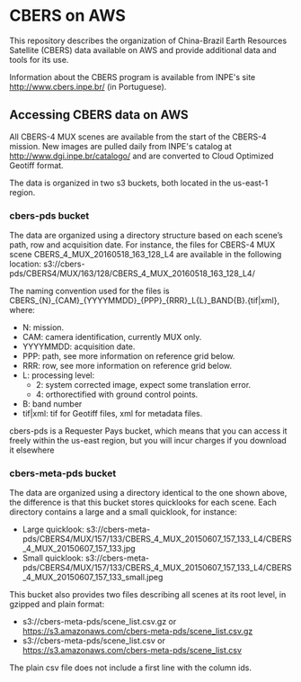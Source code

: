 # CBERS on AWS

This repository describes the organization of China-Brazil Earth Resources Satellite (CBERS) data available on AWS and provide additional data and tools for its use.

Information about the CBERS program is available from INPE's site http://www.cbers.inpe.br/ (in Portuguese).

## Accessing CBERS data on AWS

All CBERS-4 MUX scenes are available from the start of the CBERS-4 mission. New images are pulled daily from INPE's catalog at http://www.dgi.inpe.br/catalogo/ and are converted to Cloud Optimized Geotiff format.

The data is organized in two s3 buckets, both located in the us-east-1 region.

### cbers-pds bucket

The data are organized using a directory structure based on each scene’s path, row and acquisition date. For instance, the files for CBERS-4 MUX scene CBERS_4_MUX_20160518_163_128_L4 are available in the following location: s3://cbers-pds/CBERS4/MUX/163/128/CBERS_4_MUX_20160518_163_128_L4/

The naming convention used for the files is  CBERS\_{N}\_{CAM}\_{YYYYMMDD}\_{PPP}\_{RRR}\_L{L}\_BAND{B}.{tif|xml}, where:
- N: mission.
- CAM: camera identification, currently MUX only.
- YYYYMMDD: acquisition date.
- PPP: path, see more information on reference grid below.
- RRR: row, see more information on reference grid below.
- L: processing level:
  - 2: system corrected image, expect some translation error.
  - 4: orthorectified with ground control points.
- B: band number
- tif|xml: tif for Geotiff files, xml for metadata files.

cbers-pds is a Requester Pays bucket, which means that you can access it freely within the us-east region, but you will incur charges if you download it elsewhere

### cbers-meta-pds bucket

The data are organized using a directory identical to the one shown above, the difference is that this bucket stores quicklooks for each scene. Each directory contains a large and a small quicklook, for instance:

- Large quicklook: s3://cbers-meta-pds/CBERS4/MUX/157/133/CBERS_4_MUX_20150607_157_133_L4/CBERS_4_MUX_20150607_157_133.jpg
- Small quicklook: s3://cbers-meta-pds/CBERS4/MUX/157/133/CBERS_4_MUX_20150607_157_133_L4/CBERS_4_MUX_20150607_157_133_small.jpeg

This bucket also provides two files describing all scenes at its root level, in gzipped and plain format:

- s3://cbers-meta-pds/scene_list.csv.gz or https://s3.amazonaws.com/cbers-meta-pds/scene_list.csv.gz
- s3://cbers-meta-pds/scene_list.csv or https://s3.amazonaws.com/cbers-meta-pds/scene_list.csv

The plain csv file does not include a first line with the column ids.





